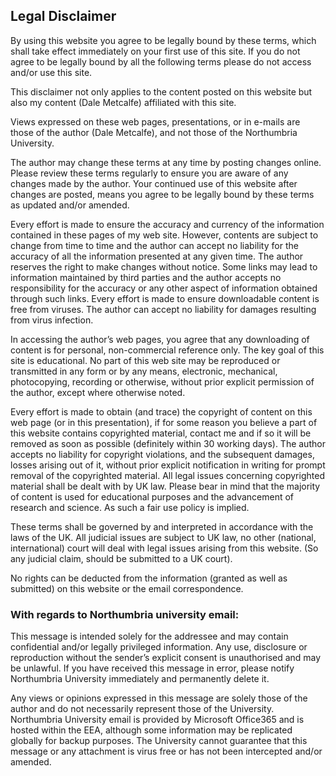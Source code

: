 ## Legal Disclaimer
By using this website you agree to be legally bound by these terms, which shall take effect immediately on your first use of this site. If you do not agree to be legally bound by all the following terms please do not access and/or use this site.

This disclaimer not only applies to the content posted on this website but also my content (Dale Metcalfe) affiliated with this site.

Views expressed on these web pages, presentations, or in e-mails are those of the author (Dale Metcalfe), and not those of the Northumbria University.

The author may change these terms at any time by posting changes online. Please review these terms regularly to ensure you are aware of any changes made by the author. Your continued use of this website after changes are posted, means you agree to be legally bound by these terms as updated and/or amended.

Every effort is made to ensure the accuracy and currency of the information contained in these pages of my web site. However, contents are subject to change from time to time and the author can accept no liability for the accuracy of all the information presented at any given time. The author reserves the right to make changes without notice. Some links may lead to information maintained by third parties and the author accepts no responsibility for the accuracy or any other aspect of information obtained through such links. Every effort is made to ensure downloadable content is free from viruses. The author can accept no liability for damages resulting from virus infection.

In accessing the author’s web pages, you agree that any downloading of content is for personal, non-commercial reference only. The key goal of this site is educational. No part of this web site may be reproduced or transmitted in any form or by any means, electronic, mechanical, photocopying, recording or otherwise, without prior explicit permission of the author, except where otherwise noted.

Every effort is made to obtain (and trace) the copyright of content on this web page (or in this presentation), if for some reason you believe a part of this website contains copyrighted material, contact me and if so it will be removed as soon as possible (definitely within 30 working days). The author accepts no liability for copyright violations, and the subsequent damages, losses arising out of it, without prior explicit notification in writing for prompt removal of the copyrighted material. All legal issues concerning copyrighted material shall be dealt with by UK law. Please bear in mind that the majority of content is used for educational purposes and the advancement of research and science. As such a fair use policy is implied.

These terms shall be governed by and interpreted in accordance with the laws of the UK. All judicial issues are subject to UK law, no other (national, international) court will deal with legal issues arising from this website. (So any judicial claim, should be submitted to a UK court).

No rights can be deducted from the information (granted as well as submitted) on this website or the email correspondence.

### With regards to Northumbria university email:

This message is intended solely for the addressee and may contain confidential and/or legally privileged information. Any use, disclosure or reproduction without the sender’s explicit consent is unauthorised and may be unlawful. If you have received this message in error, please notify Northumbria University immediately and permanently delete it.

Any views or opinions expressed in this message are solely those of the author and do not necessarily represent those of the University. Northumbria University email is provided by Microsoft Office365 and is hosted within the EEA, although some information may be replicated globally for backup purposes. The University cannot guarantee that this message or any attachment is virus free or has not been intercepted and/or amended.
